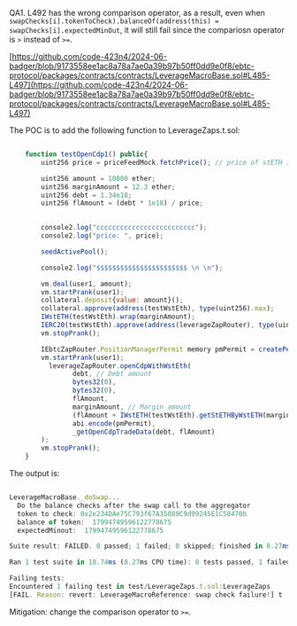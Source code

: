 QA1. L492 has the wrong comparison operator, as a result, even when ```swapChecks[i].tokenToCheck).balanceOf(address(this) = swapChecks[i].expectedMinOut```, it will still fail since the compariosn operator is ```>``` instead of ```>=```. 


[https://github.com/code-423n4/2024-06-badger/blob/9173558ee1ac8a78a7ae0a39b97b50ff0dd9e0f8/ebtc-protocol/packages/contracts/contracts/LeverageMacroBase.sol#L485-L497](https://github.com/code-423n4/2024-06-badger/blob/9173558ee1ac8a78a7ae0a39b97b50ff0dd9e0f8/ebtc-protocol/packages/contracts/contracts/LeverageMacroBase.sol#L485-L497)



The POC is to add the following function to LeverageZaps.t.sol: 

```javascript

    function testOpenCdp1() public{
        uint256 price = priceFeedMock.fetchPrice(); // price of stETH in terms of eBTC

        uint256 amount = 10000 ether;
        uint256 marginAmount = 12.3 ether;
        uint256 debt = 1.34e18;
        uint256 flAmount = (debt * 1e18) / price;

   
        console2.log("ccccccccccccccccccccccccc");
        console2.log("price: ", price);

        seedActivePool();

        console2.log("$$$$$$$$$$$$$$$$$$$$$$$ \n \n");

        vm.deal(user1, amount);
        vm.startPrank(user1);
        collateral.deposit{value: amount}();
        collateral.approve(address(testWstEth), type(uint256).max);
        IWstETH(testWstEth).wrap(marginAmount); 
        IERC20(testWstEth).approve(address(leverageZapRouter), type(uint256).max);
        vm.stopPrank();

        IEbtcZapRouter.PositionManagerPermit memory pmPermit = createPermit(user1);
        vm.startPrank(user1);
          leverageZapRouter.openCdpWithWstEth(
                debt, // Debt amount
                bytes32(0),
                bytes32(0),
                flAmount,
                marginAmount, // Margin amount
                (flAmount + IWstETH(testWstEth).getStETHByWstETH(marginAmount)),
                abi.encode(pmPermit),
                _getOpenCdpTradeData(debt, flAmount)
        );
        vm.stopPrank();
    }
```

The output is: 

```javascript

LeverageMacroBase._doSwap...
  Do the balance checks after the swap call to the aggregator
  token to check: 0x2e234DAe75C793f67A35089C9d99245E1C58470b
  balance of token:  17994749596122778675
  expectedMinout:  17994749596122778675

Suite result: FAILED. 0 passed; 1 failed; 0 skipped; finished in 8.27ms (1.46ms CPU time)

Ran 1 test suite in 18.74ms (8.27ms CPU time): 0 tests passed, 1 failed, 0 skipped (1 total tests)

Failing tests:
Encountered 1 failing test in test/LeverageZaps.t.sol:LeverageZaps
[FAIL. Reason: revert: LeverageMacroReference: swap check failure!] t
```

Mitigation: change the comparison operator to ```>=```. 